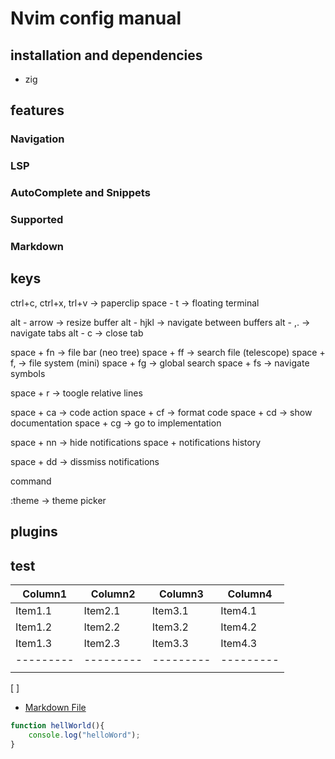# Nvim config manual

## installation and dependencies

- zig

## features

### Navigation

### LSP

### AutoComplete and Snippets

### Supported

### Markdown

## keys

ctrl+c, ctrl+x, trl+v -> paperclip
space - t -> floating terminal

alt - arrow -> resize buffer
alt - hjkl -> navigate between buffers
alt - ,. -> navigate tabs
alt - c -> close tab

space + fn -> file bar (neo tree)
space + ff -> search file (telescope)
space + f, -> file system (mini)
space + fg -> global search
space + fs -> navigate symbols

space + r -> toogle relative lines

space + ca -> code action
space + cf -> format code
space + cd -> show documentation
space + cg -> go to implementation

space + nn -> hide notifications
space + notifications history

space + dd -> dissmiss notifications

command 

:theme -> theme picker

## plugins

## test

| Column1 | Column2 | Column3 | Column4 |
| --------| --------| --------| --------|
| Item1.1 | Item2.1 | Item3.1 | Item4.1 |
| Item1.2 | Item2.2 | Item3.2 | Item4.2 |
| Item1.3 | Item2.3 | Item3.3 | Item4.3 |
|---------|---------|---------|---------|
|         |         |         |         |

[ ]
- [Markdown File](test.md)


```javascript
function hellWorld(){
    console.log("helloWord");
}
```
